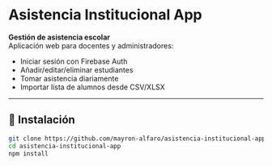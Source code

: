 # Asistencia Institucional App

**Gestión de asistencia escolar**  
Aplicación web para docentes y administradores:  
- Iniciar sesión con Firebase Auth  
- Añadir/editar/eliminar estudiantes  
- Tomar asistencia diariamente  
- Importar lista de alumnos desde CSV/XLSX  

---

## 🚀 Instalación

```bash
git clone https://github.com/mayron-alfaro/asistencia-institucional-app.git
cd asistencia-institucional-app
npm install
